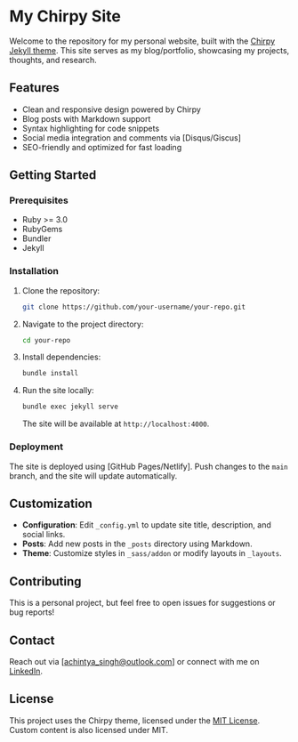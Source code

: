 # My Chirpy Site

Welcome to the repository for my personal website, built with the [Chirpy Jekyll theme](https://github.com/cotes2020/jekyll-theme-chirpy). This site serves as my blog/portfolio, showcasing my projects, thoughts, and research.

## Features
- Clean and responsive design powered by Chirpy
- Blog posts with Markdown support
- Syntax highlighting for code snippets
- Social media integration and comments via [Disqus/Giscus]
- SEO-friendly and optimized for fast loading

## Getting Started

### Prerequisites
- Ruby >= 3.0
- RubyGems
- Bundler
- Jekyll

### Installation
1. Clone the repository:
   ```bash
   git clone https://github.com/your-username/your-repo.git
   ```
2. Navigate to the project directory:
   ```bash
   cd your-repo
   ```
3. Install dependencies:
   ```bash
   bundle install
   ```
4. Run the site locally:
   ```bash
   bundle exec jekyll serve
   ```
   The site will be available at `http://localhost:4000`.

### Deployment
The site is deployed using [GitHub Pages/Netlify]. Push changes to the `main` branch, and the site will update automatically.

## Customization
- **Configuration**: Edit `_config.yml` to update site title, description, and social links.
- **Posts**: Add new posts in the `_posts` directory using Markdown.
- **Theme**: Customize styles in `_sass/addon` or modify layouts in `_layouts`.

## Contributing
This is a personal project, but feel free to open issues for suggestions or bug reports!

## Contact
Reach out via [achintya_singh@outlook.com] or connect with me on [LinkedIn](https://linkedin.com/in/achintyabaghela).

## License
This project uses the Chirpy theme, licensed under the [MIT License](https://github.com/cotes2020/jekyll-theme-chirpy/blob/master/LICENSE). Custom content is also licensed under MIT.

